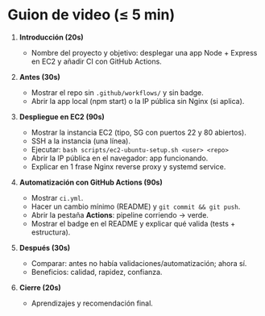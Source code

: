 # Guion de video (≤ 5 min)

1) **Introducción (20s)**
   - Nombre del proyecto y objetivo: desplegar una app Node + Express en EC2 y añadir CI con GitHub Actions.

2) **Antes (30s)**
   - Mostrar el repo sin `.github/workflows/` y sin badge.
   - Abrir la app local (npm start) o la IP pública sin Nginx (si aplica).

3) **Despliegue en EC2 (90s)**
   - Mostrar la instancia EC2 (tipo, SG con puertos 22 y 80 abiertos).
   - SSH a la instancia (una línea).
   - Ejecutar: `bash scripts/ec2-ubuntu-setup.sh <user> <repo>`
   - Abrir la IP pública en el navegador: app funcionando.
   - Explicar en 1 frase Nginx reverse proxy y systemd service.

4) **Automatización con GitHub Actions (90s)**
   - Mostrar `ci.yml`.
   - Hacer un cambio mínimo (README) y `git commit && git push`.
   - Abrir la pestaña **Actions**: pipeline corriendo → verde.
   - Mostrar el badge en el README y explicar qué valida (tests + estructura).

5) **Después (30s)**
   - Comparar: antes no había validaciones/automatización; ahora sí.
   - Beneficios: calidad, rapidez, confianza.

6) **Cierre (20s)**
   - Aprendizajes y recomendación final.
